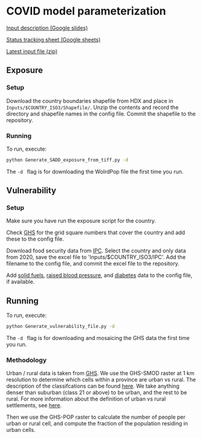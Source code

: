 # COVID model parameterization

[Input description (Google slides)](https://docs.google.com/presentation/d/16hplfTHyJtXoAXTLgNp3LHWP2Upig0eofGcufOsv3RY/edit?usp=sharing)

[Status tracking sheet (Google sheets)](https://docs.google.com/spreadsheets/d/1F-15iyDf_v7hBtr-jdCQMptt5bSFY52YivYRyLFVFBQ/edit?usp=sharing)

[Latest input file (zip)](https://drive.google.com/file/d/1gK3opqhwCc4BRu5PvnYagi0sSI6qnyxn/view)


## Exposure

### Setup

Download the country boundaries shapefile from HDX and place in `Inputs/$COUNTRY_ISO3/Shapefile/`. Unzip the contents
and record the directory and shapefile names in the config file.  Commit the shapefile to the repository.

### Running
To run, execute:
```bash
python Generate_SADD_exposure_from_tiff.py -d
```
The `-d ` flag is for downloading the WolrdPop file the first time you run.  

## Vulnerability

### Setup

Make sure you have run the exposure script for the country. 

Check [GHS](https://ghsl.jrc.ec.europa.eu/download.php) for the grid square numbers that cover the country
and add these to the config file. 

Download food security data from [IPC](http://www.ipcinfo.org/ipc-country-analysis/population-tracking-tool/en/).
Select the country and only data from 2020, save the excel file to 'Inputs/$COUNTRY_ISO3/IPC'. 
Add the filename to the config file, and commit the excel file to the repository. 

Add [solid fuels](https://apps.who.int/gho/data/node.main.135?lang=en), 
[raised blood pressure](https://www.who.int/nmh/countries), and
[diabetes](https://www.who.int/nmh/countries) data to the config file, if available. 
 
## Running 

To run, execute:
```bash
python Generate_vulnerability_file.py -d
```
The `-d ` flag is for downloading and mosaicing the GHS data the first time you run.

### Methodology

Urban / rural data is taken from [GHS](https://ghsl.jrc.ec.europa.eu/). We use the GHS-SMOD raster at 1 km resolution
to determine which cells within a province are urban vs rural. The description of the 
classifcations can be found [here](https://ghsl.jrc.ec.europa.eu/documents/GHSL_Data_Package_2019.pdf).
We take anything denser than suburban (class 21 or above) to be urban, and the rest to be rural.
For more information about the definition of urban vs rural settlements, see 
[here](https://ghsl.jrc.ec.europa.eu/degurbaDefinitions.php).

Then we use the GHS-POP raster to calculate the number of people per urban or rural cell,
and compute the fraction of the population residing in urban cells. 

